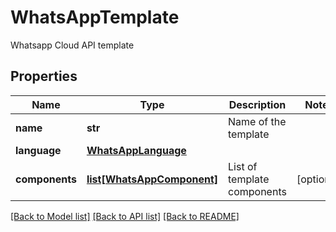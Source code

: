 # WhatsAppTemplate

Whatsapp Cloud API template
## Properties
Name | Type | Description | Notes
------------ | ------------- | ------------- | -------------
**name** | **str** | Name of the template | 
**language** | [**WhatsAppLanguage**](WhatsAppLanguage.md) |  | 
**components** | [**list[WhatsAppComponent]**](WhatsAppComponent.md) | List of template components | [optional] 

[[Back to Model list]](../README.md#documentation-for-models) [[Back to API list]](../README.md#documentation-for-api-endpoints) [[Back to README]](../README.md)


